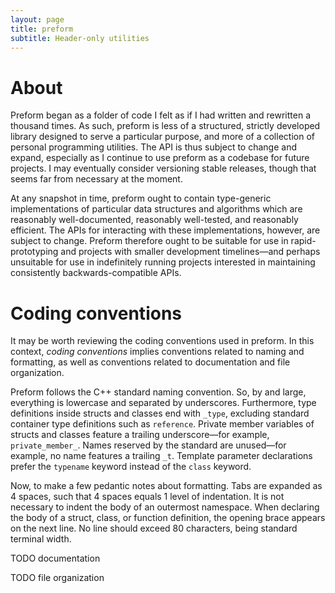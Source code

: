 ```yaml
---
layout: page
title: preform
subtitle: Header-only utilities
---
```


# About
Preform began as a folder of code I felt as if I had 
written and rewritten a thousand times. As such, preform is less of a 
structured, strictly developed library designed to serve a particular purpose,
and more of a collection of personal programming utilities. The API is thus
subject to change and expand, especially as I continue to use preform
as a codebase for future projects. I may eventually consider versioning stable 
releases, though that seems far from necessary at the moment. 

At any snapshot in time, preform ought to contain type-generic
implementations of particular data structures and algorithms which are
reasonably well-documented, reasonably well-tested, and reasonably efficient.
The APIs for interacting with these implementations, however, are subject
to change. Preform therefore ought to be suitable for use in rapid-prototyping
and projects with smaller development timelines&mdash;and perhaps unsuitable 
for use in indefinitely running projects interested in maintaining
consistently backwards-compatible APIs.

# Coding conventions
It may be worth reviewing the coding conventions used in preform.
In this context, _coding conventions_ implies conventions related to 
naming and formatting, as well as conventions related to documentation 
and file organization. 

Preform follows the C++ standard naming convention. So, by and large, 
everything is lowercase and separated by underscores. Furthermore, type 
definitions inside structs and classes end with `_type`, excluding standard 
container type definitions such as `reference`. Private member variables of 
structs and classes feature a trailing underscore&mdash;for example, 
`private_member_`. Names reserved by the standard are unused&mdash;for 
example, no name features a trailing `_t`. Template parameter declarations 
prefer the `typename` keyword instead of the `class` keyword.

Now, to make a few pedantic notes about formatting. Tabs are expanded 
as 4 spaces, such that 4 spaces equals 1 level of indentation. It is not 
necessary to indent the body of an outermost namespace. When declaring the 
body of a struct, class, or function definition, the opening brace appears 
on the next line. No line should exceed 80 characters, being standard 
terminal width. 

TODO documentation

TODO file organization
